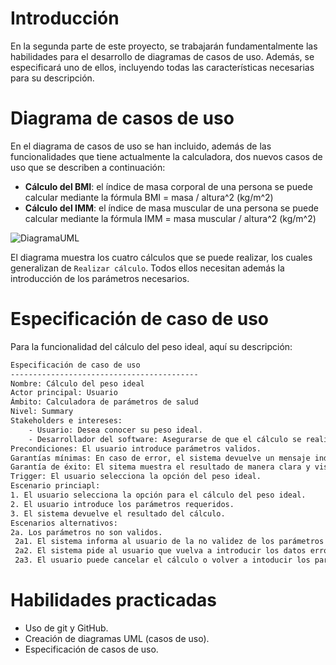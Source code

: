 # Introducción

En la segunda parte de este proyecto, se trabajarán fundamentalmente las habilidades para el desarrollo de diagramas de casos de uso. Además, se especificará uno de ellos, incluyendo todas las características necesarias para su descripción.

# Diagrama de casos de uso

En el diagrama de casos de uso se han incluido, además de las funcionalidades que tiene actualmente la calculadora, dos nuevos casos de uso que se describen a continuación:

* __Cálculo del BMI__: el índice de masa corporal de una persona se puede calcular mediante la fórmula BMI = masa / altura^2 (kg/m^2)
* __Cálculo del IMM__: el índice de masa muscular de una persona se puede calcular mediante la fórmula IMM = masa muscular / altura^2 (kg/m^2)

![DiagramaUML](https://github.com/GonzaloM786/Health-calculator/assets/149195278/e9e1ba5c-6ca6-4363-b724-ff2cdbb6d6e0)

El diagrama muestra los cuatro cálculos que se puede realizar, los cuales generalizan de `Realizar cálculo`. Todos ellos necesitan además la introducción de los parámetros necesarios.

# Especificación de caso de uso

Para la funcionalidad del cálculo del peso ideal, aquí su descripción:

```xml
Especificación de caso de uso
------------------------------------------
Nombre: Cálculo del peso ideal
Actor principal: Usuario
Ámbito: Calculadora de parámetros de salud
Nivel: Summary
Stakeholders e intereses:
	- Usuario: Desea conocer su peso ideal.
	- Desarrollador del software: Asegurarse de que el cálculo se realiza de manera fiable.
Precondiciones: El usuario introduce parámetros validos.
Garantías mínimas: En caso de error, el sistema devuelve un mensaje indicando la causa del mismo.
Garantía de éxito: El sitema muestra el resultado de manera clara y visual.
Trigger: El usuario selecciona la opción del peso ideal.
Escenario princiapl:
1. El usuario selecciona la opción para el cálculo del peso ideal.
2. El usuario introduce los parámetros requeridos.
3. El sistema devuelve el resultado del cálculo.
Escenarios alternativos:
2a. Los parámetros no son validos.
 2a1. El sistema informa al usuario de la no validez de los parámetros y la razón.
 2a2. El sistema pide al usuario que vuelva a introducir los datos erróneos.
 2a3. El usuario puede cancelar el cálculo o volver a intoducir los parámetros.
```
# Habilidades practicadas

* Uso de git y GitHub.
* Creación de diagramas UML (casos de uso).
* Especificación de casos de uso.
